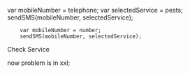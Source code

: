var mobileNumber = telephone;
        var selectedService = pests;
        sendSMS(mobileNumber, selectedService);





        var mobileNumber = number;
        sendSMS(mobileNumber, selectedService);




 <div className="mt-4 col-start-1 row-start-3 self-center sm:mt-0 sm:col-start-2 sm:row-start-2 sm:row-span-2 lg:mt-6 lg:col-start-1 lg:row-start-3 lg:row-end-4">
          <Link
            to="/"
            type="button"
            className="bg-indigo-600 text-white text-sm leading-6 font-medium py-2 px-3 rounded-lg"
          >
            Check Service
          </Link>
        </div>



now problem is in xxl;